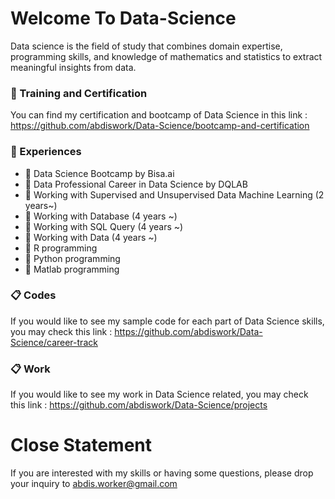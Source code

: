 # Welcome To Data-Science
Data science is the field of study that combines domain expertise, programming skills, and knowledge of mathematics and statistics to extract meaningful insights from data.

### 📖 Training and Certification
You can find my certification and bootcamp of Data Science in this link : https://github.com/abdiswork/Data-Science/bootcamp-and-certification

### 📖 Experiences
- 💼 Data Science Bootcamp by Bisa.ai
- 💼 Data Professional Career in Data Science by DQLAB
- 💼 Working with Supervised and Unsupervised Data Machine Learning (2 years~)
- 💼 Working with Database (4 years ~)
- 💼 Working with SQL Query (4 years ~)
- 💼 Working with Data (4 years ~)
- 📖 R programming
- 📖 Python programming
- 📖 Matlab programming

### 📋 Codes
If you would like to see my sample code for each part of Data Science skills, you may check this link : https://github.com/abdiswork/Data-Science/career-track

### 📋 Work
If you would like to see my work in Data Science related, you may check this link : https://github.com/abdiswork/Data-Science/projects

# Close Statement
If you are interested with my skills or having some questions, please drop your inquiry to abdis.worker@gmail.com
